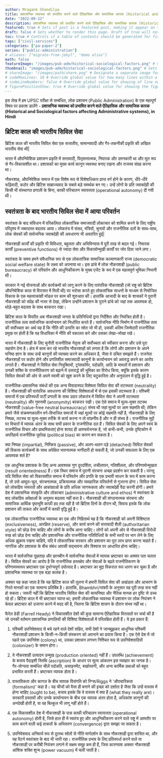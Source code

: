 ```yaml
---
author: Mragank Shandilya
title: प्रशासनिक व्यवस्था को प्रभावित करने वाले ऐतिहासिक और सामाजिक कारक (Historical and Sociological factors affecting Administrative systems)
date: "2022-09-12"
description: प्रशासनिक व्यवस्था को प्रभावित करने वाले ऐतिहासिक और सामाजिक कारक (Historical and Sociological factors affecting Administrative systems) # Description used for search engine.
featured: true # Sets if post is a featured post, making it appear on the sidebar. A featured post won't be listed on the sidebar if it's the current page
draft: false # Sets whether to render this page. Draft of true will not be rendered.
toc: true # Controls if a table of contents should be generated for first-level links automatically.
tags: ["civil-services"]
categories: ["pa-paper-2"]
series: ["public-administration"]
# aliases: ["migrate-from-jekyl", "demo alias"]
math: false
featureImage: "/images/pub-adm/historical-sociological-factors.png" # Sets featured image on blog post.
thumbnail: "images/pub-adm/historical-sociological-factors.png" # Sets thumbnail image appearing inside card on homepage. I will keep it the same as featureImage.
# shareImage: "/images/path/share.png" # Designate a separate image for social media sharing.
# codeMaxLines: 10 # Override global value for how many lines within a code block before auto-collapsing.
# codeLineNumbers: false # Override global value for showing of line numbers within code block.
# figurePositionShow: true # Override global value for showing the figure label.
---
```


इस लेख में हम UPSC परीक्षा से सम्बंधित, लोक प्रशासन (Public Administration) के एक महत्पूर्ण विषय पर प्रकाश डालेंगे - <strong> प्रशासनिक व्यवस्था को प्रभावित करने वाले ऐतिहासिक और सामाजिक कारक (Historical and Sociological factors affecting Administrative systems), in Hindi </strong> 


## ब्रिटिश काल की भारतीय सिविल सेवा

ब्रिटिश काल की भारतीय सिविल सेवा एक सजातीय, सामान्यवादी और गैर-तकनीकी प्रकृति की अखिल भारतीय सेवा थी| 

भारत में औपनिवेशिक प्रशासन प्रकृति में सत्तावादी, पितृसत्तात्मक, निवारक और दमनकारी था और मूल रूप से गैर-विकासशील था। प्रशासकों का मुख्य कार्य कानून व्यवस्था बनाए रखना और राजस्व संग्रह करना था। 

नौकरशाह, औपनिवेशिक समाज में एक विशेष रूप से विशेषाधिकार प्राप्त वर्ग होने के कारण, धीरे-धीरे रूढ़िवादी, कठोर और ब्रिटिश साम्राज्यवाद के सबसे बड़े समर्थक बन गए। उन्हें लोगों के प्रति जवाबदेही की किसी भी संस्थागत प्रणाली के बिना, काफी परिचालन स्वायत्तता (operational autonomy) दी गयी थी।


## स्वतंत्रता के बाद भारतीय सिविल सेवा में आया परिवर्तन 

स्वतंत्रता के बाद संविधान में परिकल्पित लोकतांत्रिक समाजवादी लोकाचार को शामिल करने के लिए राष्ट्रीय परिदृश्य में जबरदस्त बदलाव आया। लोकतंत्र में संसद, मंत्रियों, चुनावों और राजनीतिक दलों के साथ-साथ, लोक सेवकों की सार्वजनिक जवाबदेही की अवधारणा भी अवतरित हुई| 

नौकरशाही कार्यों की प्रकृति भी विविधता, बहुलता और अभिविन्यास में पूरी तरह से बदल गई। निवारक कार्यों (preventive functions) से ज्यादा सेवा और विकासोन्मुखी कार्यों पर जोर दिया जाने लगा।

स्वतंत्रता के समय हमने संवैधानिक रूप से एक लोकतांत्रिक सामाजिक कल्याणकारी राज्य (democratic social welfare state) के लक्ष्य को अपनाया था। इस ढांचे में लोक नौकरशाही (public bureaucracy) को परिवर्तन और आधुनिकीकरण के मुख्य एजेंट के रूप में एक महत्वपूर्ण भूमिका निभानी थी।

सरकार ने नई योजनाओं और कार्यक्रमों को लागू करने के लिए पारंपरिक नौकरशाही (जो राष्ट्र को ब्रिटिश औपनिवेशिक काल से विरासत में मिली थी) पर भरोसा करते हुए लोकतांत्रिक साधनों के माध्यम से नियोजित विकास के एक महत्वाकांक्षी मॉडल पर काम की शुरुआत की। हालांकि आजादी के बाद के शासकों ने पुरानी नौकरशाही को संदेह की नजर से देखा, लेकिन उन्होंने प्रशासन के पुराने ढांचे को जहां तक आवश्यक हो, थोड़े-बहुत बदलाव के साथ बरकरार रखा। 

ब्रिटिश काल के विपरीत अब नौकरशाही जनता के प्रतिनिधियों द्वारा निर्देशित और नियंत्रित होती है। राजनीतिक तत्व सार्वजनिक कार्यान्वयन को निर्धारित करते हैं। सार्वजनिक नीति निर्माण में राजनीतिक तत्व की सर्वोच्चता का अर्थ यह है कि नीति की उत्पत्ति का स्रोत जो भी हो, उसकी अंतिम जिम्मेदारी राजनीतिक प्रमुख पर होती है कि वह विधायिका में नीति की वकालत करे और उसका लेखा-जोखा रखे। 

भारत में नौकरशाही के लिए चुनौती राजनीतिक नेतृत्व की सर्वोच्चता को स्वीकार करना और उसे पूरा सहयोग देना है। क्षेत्र में काम कर रहे भारतीय नौकरशाहों को लगता है कि लोगों और प्रशासन के अपने घनिष्ठ ज्ञान के साथ उन्हें कानूनों की व्याख्या करने का अधिकार है, जैसा वे उचित समझते हैं। राजनेता नौकरशाहों पर कठोर होने और प्रगतिशील समाजवादी कानूनों के कार्यान्वयन को अवरुद्ध करने का आरोप लगाते हैं। नौकरशाहों ने सिविल सेवा नियुक्तियों, ट्रांसफॉर्मर, पदोन्नति, आदि के मामलों में प्रशासन और उनकी शक्ति के राजनीतिकरण को बढ़ाने में उत्तरार्द्ध की भूमिका का विरोध किया, क्यूंकि इसके कारण सिविल सेवकों की ओर से अपने स्वामी को खुश करने के लिए चटुकारिता और अनुपालन में वृद्धि हुई है।

राजनीतिक-प्रशासनिक संबंधों की एक अन्य विवादास्पद विशेषता सिविल सेवा की तटस्थता (neutrality) है। नौकरशाही की पारंपरिक अवधारणा की विशिष्ट विशेषताओं में से एक इसकी तटस्थता है। पश्चिमी समाजों में एक प्रतिस्पर्धी पार्टी प्रणाली के साथ उदार लोकतंत्र में सिविल सेवा ने अपनी तटस्थता (neutrality) और गुमनामी (anonymity) बरकरार रखी। एक ऐसे समाज में मूल्य-मुक्त तटस्थ नौकरशाही (value-free neutral bureaucracy) संभव थी जहां मूल्यों पर आम सहमति थी; लेकिन हमारे जैसे संक्रमणकालीन वर्ग-विभाजित समाजों में जहां मूल्यों पर कोई सहमति नहीं है, नौकरशाही के लिए निष्पक्ष, तटस्थ या मूल्य-मुक्त तरीके से कार्य करना न तो वांछनीय है और न ही संभव है। राजनीतिक मुद्दों पर विचारों में व्यापक अंतर के साथ सभी प्रकार के राजनीतिक दल हैं। सिविल सेवकों के लिए अपने स्वयं के राजनीतिक विचार और प्राथमिकताएं होना शायद ही आश्चर्यजनक है, जो कभी-कभी, उनके दृष्टिकोण में अपरिहार्य राजनीतिक पूर्वाग्रह (political bias) का कारण बन सकता है।

क्या निष्पक्ष (impartial), निष्क्रिय (passive), और अलग-थलग पड़े (detached) सिविल सेवकों की विकास कार्यक्रमों के साथ अपेक्षित भावनात्मक भागीदारी हो सकती है, जो उनकी सफलता के लिए एक आवश्यक शर्त है? 

एक आधुनिक प्रशासक के लिए अन्य आवश्यक गुण दूरदर्शिता, लचीलापन, गतिशीलता, और परिणामोन्मुखता (result orientedness) हैं। एक स्थिर समाज में पुरानी संरचना अच्छा प्रदर्शन कर सकती है। परन्तु यदि सिविल सेवा को विकासशील समाज में परिवर्तन और प्रगति के एक प्रभावी साधन के रूप में काम करना है, तो उसे आमूल-चूल, संरचनात्मक, प्रक्रियात्मक और व्यवहारिक परिवर्तनों से गुजरना होगा। सिविल सेवा को लोकप्रिय जरूरतों और आकांक्षाओं के प्रति अधिक जागरूकता और जवाबदेही पैदा करनी होगी। हमारे देश में प्रशासनिक संस्कृति और लोकाचार (administrative culture and ethos) ने स्वतंत्रता के बाद लोकप्रिय अपेक्षाओं के अनुरूप बदलाव नहीं करा है। नौकरशाही की संगठनात्मक संरचना और सामाजिक आर्थिक पृष्ठभूमि काफी हद तक वही है जो ब्रिटिश दिनों के दौरान थी, सिवाय इसके कि लोक प्रशासन की ताकत और कार्यों में काफी वृद्धि हुई है।

एक लोकतांत्रिक राजनीतिक व्यवस्था का एक और निहितार्थ यह है कि नौकरशाही को अपनी विशिष्टता (exclusiveness), आरक्षित (reserve), और कार्य करने की सत्तावादी शैली (authoritarian style) को छोड़ देना चाहिए और लोगों के करीब आना चाहिए। लोगों को अपनी ओर से नौकरशाही विरोधी रुख को छोड़ देना चाहिए और प्रशासनिक और राजनीतिक गतिविधियों के सभी स्तरों पर भाग लेने के लिए अधिक झुकाव रखना चाहिये, यदि वे लोकतांत्रिक सरकार और प्रशासन का पूरा लाभ प्राप्त करना चाहते हैं। नागरिक और प्रशासक के बीच संबंध आपसी सद्भावना और विश्वास पर आधारित होना चाहिए।

भारत में सार्वजनिक पूछताछ और छानबीन में सार्वजनिक सेवाओं में व्यापक भ्रष्टाचार का अक्सर पता चलता है। सिविल सेवकों का आरोप है कि राजनीतिक हस्तक्षेप और सेवाओं के बढ़ते राजनीतिकरण के परिणामस्वरूप भ्रष्टाचार एक दुर्भाग्यपूर्ण उपोत्पाद है। भ्रष्टाचार का मुद्दा विकराल रूप धारण कर चुका है और प्रशासनिक व्यवस्था पर एक बड़ा कलंक है।

अक्सर यह कहा जाता है कि यह ब्रिटिश काल की तुलना में हमारी सिविल सेवा की अखंडता और आचरण के गिरते मानकों का एक सामान्य प्रतिबिंब है। हालांकि, Bhambhri/भांबरी के अनुसार यह पूरी तरह सच नहीं हो सकता। जरूरी नहीं कि ब्रिटिश भारतीय सिविल सेवा की सत्यनिष्ठा और नैतिक मानक हर दृष्टि से उच्च रहे हों। ब्रिटिश काल में भी भ्रष्टाचार व्याप्त था; हमारी लोकतांत्रिक व्यवस्था में प्रशासन पर लोक नियंत्रण ने केवल भ्रष्टाचार को उजागर करने में मदद की है, जितना कि ब्रिटिश शासन के दौरान संभव नहीं था।

फैरेल हेडी (Farrell Heady) ने विकासशील देशों की कुछ सामान्य ऐतिहासिक विरासतों पर चर्चा की है जो उनकी वर्तमान प्रशासनिक प्रणालियों की विशिष्ट विशेषताओं में परिलक्षित होती हैं। ये इस प्रकार हैं:

1. पश्चिमी उपनिवेशवाद से बचे रहने वाले देशों सहित, सभी देशों ने जानबूझकर आधुनिक पश्चिमी नौकरशाही प्रशासन के किसी-न-किसी संस्करण को अपनाने का प्रयास किया है। एक ऐसे देश में जो पहले एक उपनिवेश (colony) था, उसका प्रशासन लगभग निश्चित रूप से उपनिवेशवादियों (colonizer) के समान होगा।

2. ये नौकरशाही उत्पादन उन्मुख (production oriented) नहीं हैं। उपलब्धि (achievement) के बजाय पैदाइशी स्तिथि (ascription) के आधार पर मूल्य आंकलन इस व्यवहार का जनक है। गैर-योग्यता सम्बंधित चीज़ें पदोन्नति, असाइनमेंट, बर्खास्तगी, और अन्य कार्मिक प्रथाओं को बहुत प्रभावित करती हैं। भ्रष्टाचार व्यापक होता है।

3. वास्तविकता और कागज़ के बीच व्यापक विसंगति को रिग्स/Riggs ने 'औपचारिकता (formalism)' कहा है। यह चीजों को वैसा ही बनाने की इच्छा को दर्शाता है जैसा कि उन्हें वास्तव में होना चाहिए (ought to be), बजाय इसके कि वे वास्तव में क्या हैं (what they really are)। सरकारी प्रस्तावों और उनके कार्यान्वयन के बीच एक व्यापक अंतर होता है, अधिकांश कानूनों की अनदेखी होती है, या वह बिल्कुल भी लागू नहीं होते हैं।

4. एक विकासशील देश में नौकरशाही के पास काफी परिचालन स्वायत्तता (operational autonomy) होती है, जिसे हाल ही में स्वतंत्र हुए और आधुनिकीकरण करने वाले राष्ट्र में आमतौर पर काम करने वाली कई ताकतों के अभिसरण (convergence) द्वारा समझा जा सकता है।

5. उपनिवेशवाद अनिवार्य रूप से दूरस्थ स्रोतों से नीति मार्गदर्शन के साथ नौकरशाही द्वारा शासित था, और यह पैटर्न स्वतंत्रता के बाद भी जारी रहा। राजनीतिक प्रभाव के लिए प्रतिस्पर्धा करने वाले या नौकरशाही पर करीबी नियंत्रण लगाने में सक्षम समूह कम ही हैं, जिस कारणवश अक्सर नौकरशाही आंशिक शक्ति शून्य (power vacuum) में चली जाती है।

<!-- Commented out for PDF Book sake -->
<!-- 6. औपनिवेशिक काल के दौरान संक्रमणकालीन समाजों (transitional societies) में आधुनिक सरकार के कानूनी और प्रशासनिक ढांचे की स्थापना पर जोर दिया गया था। सामंजस्यपूर्ण राजनीतिक प्रक्रियाओं (cohesive political processes) के निर्माण का कार्य औपनिवेशिक शासकों की चिंता नहीं थी। इससे इन देशों में प्रशासनिक और राजनीतिक विकास के बीच असंतुलन पैदा हो गया। -->
